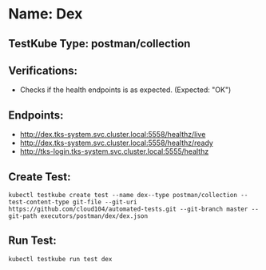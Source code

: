 # Name: Dex

## TestKube Type: postman/collection

## Verifications:

- Checks if the health endpoints is as expected. (Expected: "OK")

## Endpoints:

- http://dex.tks-system.svc.cluster.local:5558/healthz/live
- http://dex.tks-system.svc.cluster.local:5558/healthz/ready
- http://tks-login.tks-system.svc.cluster.local:5555/healthz


## Create Test:

```
kubectl testkube create test --name dex--type postman/collection --test-content-type git-file --git-uri https://github.com/cloud104/automated-tests.git --git-branch master --git-path executors/postman/dex/dex.json
```

## Run Test:

```
kubectl testkube run test dex
```
